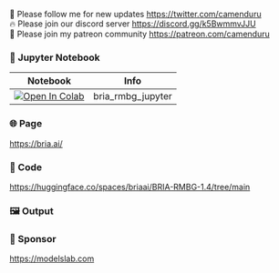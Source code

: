 🐣 Please follow me for new updates https://twitter.com/camenduru <br />
🔥 Please join our discord server https://discord.gg/k5BwmmvJJU <br />
🥳 Please join my patreon community https://patreon.com/camenduru <br />

### 🍊 Jupyter Notebook

| Notebook | Info
| --- | --- |
[![Open In Colab](https://colab.research.google.com/assets/colab-badge.svg)](https://colab.research.google.com/github/camenduru/bria-rmbg-jupyter/blob/main/bria_rmbg_jupyter.ipynb) | bria_rmbg_jupyter

### 🌐 Page
https://bria.ai/

### 🧬 Code
https://huggingface.co/spaces/briaai/BRIA-RMBG-1.4/tree/main

### 🖼 Output

### 🏢 Sponsor
https://modelslab.com
